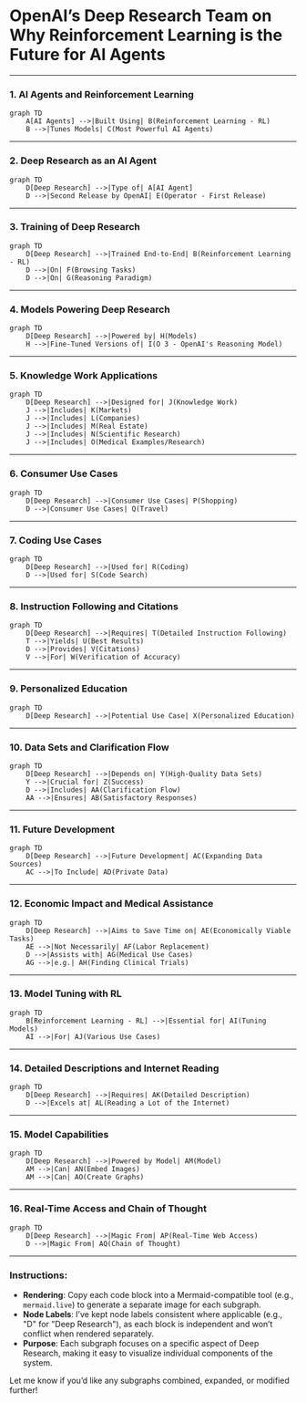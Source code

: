 # OpenAI’s Deep Research Team on Why Reinforcement Learning is the Future for AI Agents

---

### 1. AI Agents and Reinforcement Learning
```mermaid
graph TD
    A[AI Agents] -->|Built Using| B(Reinforcement Learning - RL)
    B -->|Tunes Models| C(Most Powerful AI Agents)
```

---

### 2. Deep Research as an AI Agent
```mermaid
graph TD
    D[Deep Research] -->|Type of| A[AI Agent]
    D -->|Second Release by OpenAI| E(Operator - First Release)
```

---

### 3. Training of Deep Research
```mermaid
graph TD
    D[Deep Research] -->|Trained End-to-End| B(Reinforcement Learning - RL)
    D -->|On| F(Browsing Tasks)
    D -->|On| G(Reasoning Paradigm)
```

---

### 4. Models Powering Deep Research
```mermaid
graph TD
    D[Deep Research] -->|Powered by| H(Models)
    H -->|Fine-Tuned Versions of| I(O 3 - OpenAI's Reasoning Model)
```

---

### 5. Knowledge Work Applications
```mermaid
graph TD
    D[Deep Research] -->|Designed for| J(Knowledge Work)
    J -->|Includes| K(Markets)
    J -->|Includes| L(Companies)
    J -->|Includes| M(Real Estate)
    J -->|Includes| N(Scientific Research)
    J -->|Includes| O(Medical Examples/Research)
```

---

### 6. Consumer Use Cases
```mermaid
graph TD
    D[Deep Research] -->|Consumer Use Cases| P(Shopping)
    D -->|Consumer Use Cases| Q(Travel)
```

---

### 7. Coding Use Cases
```mermaid
graph TD
    D[Deep Research] -->|Used for| R(Coding)
    D -->|Used for| S(Code Search)
```

---

### 8. Instruction Following and Citations
```mermaid
graph TD
    D[Deep Research] -->|Requires| T(Detailed Instruction Following)
    T -->|Yields| U(Best Results)
    D -->|Provides| V(Citations)
    V -->|For| W(Verification of Accuracy)
```

---

### 9. Personalized Education
```mermaid
graph TD
    D[Deep Research] -->|Potential Use Case| X(Personalized Education)
```

---

### 10. Data Sets and Clarification Flow
```mermaid
graph TD
    D[Deep Research] -->|Depends on| Y(High-Quality Data Sets)
    Y -->|Crucial for| Z(Success)
    D -->|Includes| AA(Clarification Flow)
    AA -->|Ensures| AB(Satisfactory Responses)
```

---

### 11. Future Development
```mermaid
graph TD
    D[Deep Research] -->|Future Development| AC(Expanding Data Sources)
    AC -->|To Include| AD(Private Data)
```

---

### 12. Economic Impact and Medical Assistance
```mermaid
graph TD
    D[Deep Research] -->|Aims to Save Time on| AE(Economically Viable Tasks)
    AE -->|Not Necessarily| AF(Labor Replacement)
    D -->|Assists with| AG(Medical Use Cases)
    AG -->|e.g.| AH(Finding Clinical Trials)
```

---

### 13. Model Tuning with RL
```mermaid
graph TD
    B[Reinforcement Learning - RL] -->|Essential for| AI(Tuning Models)
    AI -->|For| AJ(Various Use Cases)
```

---

### 14. Detailed Descriptions and Internet Reading
```mermaid
graph TD
    D[Deep Research] -->|Requires| AK(Detailed Description)
    D -->|Excels at| AL(Reading a Lot of the Internet)
```

---

### 15. Model Capabilities
```mermaid
graph TD
    D[Deep Research] -->|Powered by Model| AM(Model)
    AM -->|Can| AN(Embed Images)
    AM -->|Can| AO(Create Graphs)
```

---

### 16. Real-Time Access and Chain of Thought
```mermaid
graph TD
    D[Deep Research] -->|Magic From| AP(Real-Time Web Access)
    D -->|Magic From| AQ(Chain of Thought)
```

---

### Instructions:
- **Rendering**: Copy each code block into a Mermaid-compatible tool (e.g., `mermaid.live`) to generate a separate image for each subgraph.
- **Node Labels**: I’ve kept node labels consistent where applicable (e.g., "D" for "Deep Research"), as each block is independent and won’t conflict when rendered separately.
- **Purpose**: Each subgraph focuses on a specific aspect of Deep Research, making it easy to visualize individual components of the system.

Let me know if you’d like any subgraphs combined, expanded, or modified further!